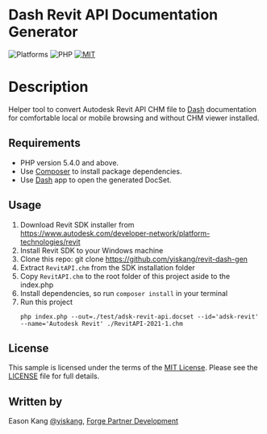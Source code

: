 # Dash Revit API Documentation Generator

![Platforms](https://img.shields.io/badge/platform-Windows|MacOS-lightgray.svg)
![PHP](https://img.shields.io/badge/PHP-7.3-blue.svg)
[![MIT](https://img.shields.io/badge/License-MIT-blue.svg)](http://opensource.org/licenses/MIT)

# Description

Helper tool to convert Autodesk Revit API CHM file to [Dash](http://kapeli.com/) documentation for comfortable local or mobile browsing and without CHM viewer installed.

## Requirements

- PHP version 5.4.0 and above.
- Use [Composer](http://getcomposer.org/) to install package dependencies.
- Use [Dash](http://kapeli.com/) app to open the generated DocSet.

## Usage

1. Download Revit SDK installer from https://www.autodesk.com/developer-network/platform-technologies/revit
2. Install Revit SDK to your Windows machine
3. Clone this repo: git clone https://github.com/yiskang/revit-dash-gen
4. Extract `RevitAPI.chm` from the SDK installation folder
5. Copy `RevitAPI.chm` to the root folder of this project aside to the index.php
6. Install dependencies, so run `composer install` in your terminal
7. Run this project
    ```
    php index.php --out=./test/adsk-revit-api.docset --id='adsk-revit' --name='Autodesk Revit' ./RevitAPI-2021-1.chm
    ```

## License

This sample is licensed under the terms of the [MIT License](http://opensource.org/licenses/MIT). Please see the [LICENSE](LICENSE) file for full details.

## Written by

Eason Kang [@yiskang](https://twitter.com/yiskang), [Forge Partner Development](http://forge.autodesk.com)